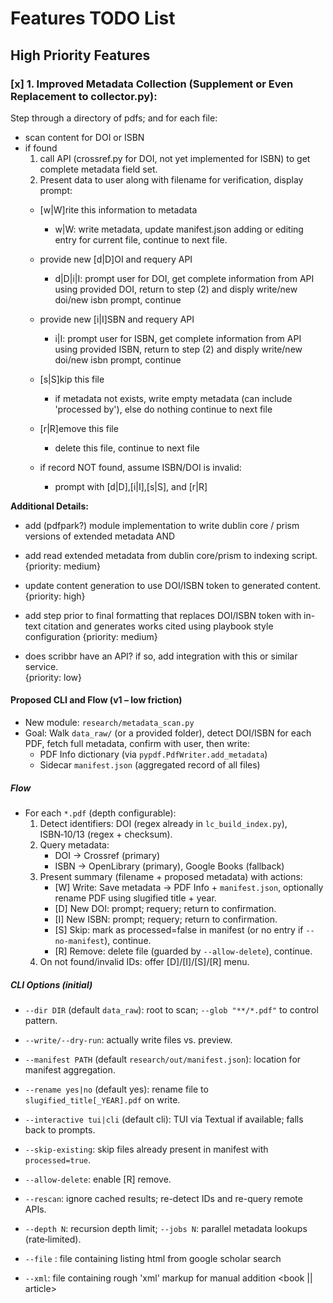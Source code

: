 # Features TODO List

## High Priority Features

### [x] 1. Improved Metadata Collection (Supplement or Even Replacement to collector.py):
Step through a directory of pdfs; and for each file: 
  - scan content for DOI or ISBN 
  - if found 
    1. call API (crossref.py for DOI, not yet implemented for ISBN) to get complete metadata field set. 
    2. Present data to user along with filename for verification, display prompt: 
      - [w|W]rite this information to metadata 
        - w|W: write metadata, update manifest.json adding or editing entry for current file, continue to next file.  

      - provide new [d|D]OI and requery API
        - d|D|i|I: prompt user for DOI, get complete information from API using provided DOI, return to step (2) and disply write/new doi/new isbn prompt, continue 
      
      - provide new [i|I]SBN and requery API 
        - i|I: prompt user for ISBN, get complete information from API using provided ISBN, return to step (2) and disply write/new doi/new isbn prompt, continue 
      
      - [s|S]kip this file 
        - if metadata not exists, write empty metadata (can include 'processed by'), else do nothing continue to next file

      - [r|R]emove this file
        - delete this file, continue to next file

    - if record NOT found, assume ISBN/DOI is invalid:
      - prompt with [d|D],[i|I],[s|S], and [r|R]


  **Additional Details:**
  - add (pdfpark?) module implementation to write dublin core / prism versions of extended metadata AND
  - add read extended metadata from dublin core/prism to indexing script. 
    {priority: medium}

  - update content generation to use DOI/ISBN token to generated content. 
    {priority: high}

  - add step prior to final formatting that replaces DOI/ISBN token with in-text citation and generates works cited using playbook style configuration 
    {priority: medium}

  - does scribbr have an API? if so, add integration with this or similar service.    
    {priority: low}

#### Proposed CLI and Flow (v1 – low friction)

- New module: `research/metadata_scan.py`
- Goal: Walk `data_raw/` (or a provided folder), detect DOI/ISBN for each PDF, fetch full metadata, confirm with user, then write:
  - PDF Info dictionary (via `pypdf.PdfWriter.add_metadata`)
  - Sidecar `manifest.json` (aggregated record of all files)

##### Flow
- For each `*.pdf` (depth configurable):
  1) Detect identifiers: DOI (regex already in `lc_build_index.py`), ISBN‑10/13 (regex + checksum).
  2) Query metadata:
     - DOI → Crossref (primary)
     - ISBN → OpenLibrary (primary), Google Books (fallback)
  3) Present summary (filename + proposed metadata) with actions:
     - [W] Write: Save metadata → PDF Info + `manifest.json`, optionally rename PDF using slugified title + year.
     - [D] New DOI: prompt; requery; return to confirmation.
     - [I] New ISBN: prompt; requery; return to confirmation.
     - [S] Skip: mark as processed=false in manifest (or no entry if `--no-manifest`), continue.
     - [R] Remove: delete file (guarded by `--allow-delete`), continue.
  4) On not found/invalid IDs: offer [D]/[I]/[S]/[R] menu.

##### CLI Options (initial)
- `--dir DIR` (default `data_raw`): root to scan; `--glob "**/*.pdf"` to control pattern.
- `--write/--dry-run`: actually write files vs. preview.
- `--manifest PATH` (default `research/out/manifest.json`): location for manifest aggregation.
- `--rename yes|no` (default yes): rename file to `slugified_title[_YEAR].pdf` on write.
- `--interactive tui|cli` (default cli): TUI via Textual if available; falls back to prompts.
- `--skip-existing`: skip files already present in manifest with `processed=true`.
- `--allow-delete`: enable [R] remove.
- `--rescan`: ignore cached results; re-detect IDs and re-query remote APIs.
- `--depth N`: recursion depth limit; `--jobs N`: parallel metadata lookups (rate‑limited).
- `--file` : file containing listing html from google scholar search
- `--xml`: file containing rough 'xml' markup for manual addition <book || article><author/><title/><isbn/><doi/><publisher/><date/><pdf_link/><scholar_url/></book || article>

- on load: if --file or --xml contains listings or $root/research/out/manifest.json
contains listings display the edit form just like the original collector.py, with the same functionality. Below the row of prev, save, complete, open url, open pdf, delete, next buttons (edit mode actions), display the 'import/edit mode toggle', 'save to file', 'quit' (program level actions)  If no listings found, display the textarea to paste listings markup to parse listings from. Below the text area and above the program level action buttons, display a 'run import' button  (import mode actions)

##### Data Sources and Rate Limits
- Crossref for DOI (JSON API), OpenLibrary for ISBN, fallback Google Books.
- Exponential back‑off on HTTP 429/5xx; user‑friendly error messages; offline mode if `--offline`.

##### Manifest Schema (v1)
```json
{
  "version": 1,
  "entries": [
    {
      "id": "<stable-id or checksum>",
      "filename": "<current filename>",
      "title": "",
      "authors": [""],
      "publication": "",
      "date": "YYYY-MM-DD" ,
      "year": 2023,
      "doi": "",
      "isbn": "",
      "pdf_url": "",
      "source_url": "",
      "processed": true,
      "retrieved_at": "ISO8601",
      "notes": "",
      "tags": []
    }
  ]
}
```

##### PDF Metadata Writing (v1)
- Use `pypdf.PdfWriter.add_metadata` to set `/Title`, `/Author` (comma‑separated), `/Subject` (publication), and custom fields in the Info dict (e.g., `/doi`, `/isbn`).
- XMP/DC/Prism embedding is deferred to v2 (likely via `pikepdf`).

##### Idempotency and Safety
- Compute file checksum (e.g., SHA‑256) to create a stable `id` for manifest deduplication.
- Respect `--skip-existing` to avoid re‑prompting processed files.
- `--dry-run` shows proposed changes (rename path, metadata) without writing.
- Deletion guarded by `--allow-delete` and confirmation prompt.

##### File Renaming
- Slugify `title` and append `_YEAR` if available; ensure uniqueness by appending numeric suffix on collision.
- Optionally move renamed files into `data_raw/` (in‑place by default); emit mapping in manifest.

##### Makefile Integration
- `make scan-metadata [DIR=data_raw] [WRITE=1] [RENAME=yes] [SKIP_EXISTING=1]`
- `make repair-metadata FILE=...` (open in single‑file mode for quick edits).

##### Indexing Integration (v1)
- `lc_build_index.py` reads `manifest.json` (if present) and merges fields (doi, isbn, title, authors, publication, year) into chunk metadata.
- Downstream: allow “DOI/ISBN token” replacement at formatting time (see separate feature bullet) to render inline citations + works cited from manifest.

##### Extensibility
- Source adapters: pluggable client interface so we can add Crossref+, OpenAlex, PubMed, ArXiv.
- Output adapters: JSON manifest today, add CSV/NDJSON if requested.

##### Acceptance Criteria (v1)
- Runs over a folder, detects IDs, fetches metadata, confirms with user, writes Info + manifest.
- Re‑running with `--skip-existing` and `--dry-run` behaves predictably.
- `lc_build_index.py` includes manifest fields in chunk metadata when available.

### [ ] 2. Multi-Shot / Iterative / Agentic / Self-Ask/ Chain-of Query Interaction with LLMs:

Goal: enable an agentic “self-ask” loop where the model can iteratively: (a) decompose a task into sub‑questions, (b) fetch/expand evidence via RAG or other tools, (c) evaluate sufficiency, and (d) either continue or finalize a grounded answer with citations — while keeping internal scratchpads private.

#### Objectives
- Iterative retrieval and reasoning with strict grounding and citations.
- Configurable stop criteria (iterations, token/cost budget, confidence threshold).
- Pluggable tool interface (RAG, web search, calculator, data loaders), with domain allowlists and sandboxing.
- Deterministic/resumable runs via transcript logging and seeds.
- Playbook integration so any step can opt into agentic iteration with per‑step controls.

#### High-Level Architecture
- Components:
  - Planner: proposes sub‑questions, tool calls, and stop conditions (internal scratchpad not exposed).
  - Tool Runner: executes declared tools with validated inputs and returns structured outputs.
  - Evidence Store: merges contexts from tools (RAG docs, web snippets, calc results) with provenance.
  - Decision Loop: state machine that repeats (analyze → act → observe) until stop.
  - Finalizer: composes a user-facing answer with citations, no chain-of-thought.
- State Machine (v1):
  1) init → 2) analyze_task → 3) plan_or_refine → 4) run_tool(s) → 5) assess_sufficiency →
     6a) continue (go to 3) or 6b) finalize → 7) emit_result.

#### Message & Trace Model (internal)
- Transcript item schema (JSONL per run):
  - {"ts": iso8601, "iter": n, "role": "planner|tool|system", "event": "plan|tool_call|tool_result|finalize|error", "content": {...}}
- Planner content:
  - plan: { subquestions: [..], rationale: <string, optional>, requested_tools: [ {name, input} ], stop_if: {confidence>=x | iter>=n | tokens>=m} }
  - Note: rationale is internal; never emitted in user outputs.
- Tool result content:
  - { name, ok: bool, output, provenance: {source_ids|urls|calc}, usage: {latency_ms, tokens}, error?: string }
- Finalizer content:
  - { answer_text, citations: [ {label, source_id|url, pages?} ], limitations: [..] }

#### Tool Interface (spec)
- Tool registration: Python entrypoints under `src/tools/` or registry mapping.
- Tool spec (YAML or code):
  ```yaml
  name: web_search
  version: 1
  description: Restricted domain web search and snippet fetcher
  input_schema:
    type: object
    properties:
      query: {type: string}
      allow: {type: array, items: {type: string}, description: domain allowlist patterns}
      top_k: {type: integer, minimum: 1, maximum: 20, default: 5}
    required: [query]
  output_schema:
    type: object
    properties:
      results: {
        type: array,
        items: {type: object, properties: {title: {type: string}, url: {type: string}, snippet: {type: string}, source_id: {type: string}}}
      }
  sandbox: {network: true}
  side_effects: false
  auth: none
  rate_limits: {rpm: 30}
  ```
- Runtime contract:
  - Input validation against `input_schema`; reject unknown fields.
  - Return strictly `output_schema` on success; include `ok=false` and `error` on failure.
  - Capture `provenance` per item (e.g., `source_id`, `url`, `pages`).
  - Enforce allowlists: `allow` from CLI/config/playbook is intersected with tool defaults.

#### RAG Tool (built-in)
- Name: `rag_retrieve`
- Input: {query: string, k: int, retriever_profile?: enum(vector|hybrid|bm25), rerank?: bool}
- Output: {docs: [ {source_id, title, text, pages?, score, metadata} ]}
- Implementation: wraps `RetrieverFactory.create_hybrid_retriever()` with options aligned to `src/core/retriever.py`.

#### CLI Additions (v1)
- `ask` command flags:
  - `--agent on|off` (default: off)
  - `--iterations N` (default: 3)
  - `--expand N` (query expansions per iter; default: 0)
  - `--tools name1,name2` (default: rag_retrieve)
  - `--domains pattern1,pattern2` (for tools that access network; default: none)
  - `--budget.tokens N` and `--budget.cost USD` (default: disabled)
  - `--confidence float` (0–1 threshold to stop; optional)
  - `--transcript PATH` (write JSONL trace; `--resume PATH` to continue)
  - `--seed INT` (optional deterministic behavior where supported)
  - `--k INT` (top‑k per `rag_retrieve`)
  - `--profile vector|hybrid|bm25` (retriever profile)

#### Config Schema (YAML)
```yaml
agent:
  enabled: false
  iterations: 3
  expand: 0
  confidence: null
  budgets:
    tokens: null
    cost: null
  tools:
    allow: [rag_retrieve]
    domains: []   # e.g., ['*.wikipedia.org', 'arxiv.org']
  retriever:
    profile: hybrid   # vector|hybrid|bm25
    k: 15
    rerank: true
  transcripts:
    dir: logs/agent_runs
    keep: true
```

#### Iteration Flow (concrete)
1) Initialize context with user `question` and optional `task` (kept distinct from retrieval query as in `src/cli/commands.py`).
2) Planner proposes sub‑questions and tool calls. If `expand>0`, also yields `expanded_queries` variants.
3) Run tools in sequence or parallel (configurable later; serial in v1). Always include `rag_retrieve` unless disabled.
4) Evidence Store merges results, deduplicates by `source_id`, tracks pages/metadata.
5) Assess sufficiency:
   - Heuristics: at least X distinct sources; coverage of sub‑questions; confidence threshold via LLM scoring prompt.
   - Stop if: `iter>=iterations` OR `tokens/cost` budgets exceeded OR `confidence>=threshold`.
6) Finalizer composes answer:
   - Include inline citations and a source list; no chain-of-thought.
   - Add a “limitations/next steps” section if evidence sparse.
7) Emit result, write transcript JSONL, include summary metrics (iters, tokens, tools used).

#### Playbook Integration (v1)
- Any step may opt into agentic mode:
  ```yaml
  steps:
    - name: themes
      agent:
        enabled: true
        iterations: 4
        tools: [rag_retrieve, web_search]
        domains: ['*.nih.gov', '*.wikipedia.org']
        retriever: {profile: hybrid, k: 20, rerank: true}
        expand: 1
      prompt: |
        Extract major themes/claims with evidence. Return a table:
        | Source | Claim | Evidence (quote) | Pages | Notes |
  ```
- If a playbook sets `agent.enabled`, CLI flags can override or complement (CLI has precedence when provided).

#### Persistence, Resume, and Metrics
- Write transcripts to `logs/agent_runs/<timestamp>_<slug>.jsonl` with the trace schema above.
- `--resume` loads the last transcript line, restores Evidence Store and iteration counters, continues until stop.
- Metrics per iteration: tokens in/out, tool latency, docs added, confidence score; summarized to a final `metrics.json`.

#### Safety, Privacy, and Sandboxing
- Never emit planner rationales or chain-of-thought in user outputs.
- Domain allowlist enforced for network tools; no file system side‑effects by default.
- Configurable max pages/bytes per fetch; redact secrets from logs; honor `OPENAI_API_KEY` only for LLM calls.

#### Acceptance Criteria (v1)
- `ask --agent --iterations 2 --tools rag_retrieve` performs two iterations of retrieval + assessment and returns a citation‑rich answer.
- Transcript file contains planner steps, tool calls, and results per iteration; final output omits internal rationales.
- Playbook step with `agent.enabled: true` runs iteratively and respects tool/domain/retriever settings.
- Stop conditions trigger correctly (iterations, budgets, confidence).
- Unit tests include: state transition logic, tool input validation, and finalizer citation formatting.

#### Implementation Notes
- Reuse `RetrieverFactory` and `LLMFactory` for consistent setup.
- Prefer OpenAI tool/function-calling via LangChain when available; otherwise implement a thin local tool runner enforcing the spec.
- Start with `rag_retrieve` only; add `web_search` behind a domain allowlist in a later PR.

#### Open Questions / Future Work
- Parallel tool execution and evidence ranking fusion across tools.
- Advanced query planning (learning to stop, reward models) and multi‑agent roles (planner vs. solver).
- Web archiving of fetched pages and PDF citation extraction.


### [ ] 3. Revisit Playbooks Functionality
  - Operation of system should be abstracted enough such that a yaml file can represent a multi-stage processess resulting in a finished product. Something like
  
  ```yaml
  #playbooks/technical_manual.yaml
  config: {(path supplied as a cli argument, or content piped in through stdin, format:json)}
  step: 1
    name: 'generate outline' 
    model: {config:outline-model|gpt-5-mini} (after | indicates default value, need to extend token system to handle this)
    verbosity: {config:step-1-verbosity}
    system_prompt: 'you are an managing editor for a publishing company producing technical manuals... etc... etc..'
    multiple_parts: false
    max_requery_iterations: {config:outline_requery_iterations|1} 
    instruction_user_prompt: 'generate an outline for a book titled {config:title}, about {config:subject}, {config:depth} level deep with {config:sections-count[0]} chapters at level 1, {config:sections-count[1]} sections per chapter at level 2, {config:sections-count[2]} sections each at level 3, {config:sections-count[3]} sections each at level 4. {config:outline-additional-instructions}, return the outline in json format.'
    output: ./exports/outlines/outline_{config:title_slug}.json
    output_format: [{'section':{input:this::section},'title':{config:title},'parent_section':{input:parent::section or null}},...]
  step: 2
    name: 'generate prompts'
    model: {config:prompt-model|gpt-5-mini}
    verbosity: {config:step-4-verbosity}
    system_prompt: 'you are a writing assistant ai helping to produce a technical manual for {target-audience} about {config:subject}, titled {config:title}. with a target word count of {config:target-word-count}. you create prompts optimized for consumption by the llm model {config:writing-model|gpt-5} for the generation of content for the book using the sections from a detailed outline, the prompts you generate are specifically designed to result in the generation of content that fits within the context of the book without generating content that bleeds outside of the scope of the section targeted. this is important since the model generating each section will see this as an isolated task. provide as much content/context as needed, and use up to {config:max-iterations} iterations querying the vector database to determine the content of the prompt and any context/primary sources that should be provided to support any claims of fact to be written about.'
    multiple_parts: true (input file is an array at top level, so it knows to split job there without further instruction, but I'll define a syntax anyway)
    input_division: file + array (only one level of looping even if input were split over multiple files designated by the +,if there were multiple files - denoted by a * in the input value - it would load the entire list of files and concatenate the top level arrays and the outermost loop would be on that resulting array. If instead here we listed 'file > array', this would mean outer loop is list of files and the inner loop each array within files. Since 1) there are not multiple files AND 2) even if there were, we have specified +, there will only be one loop, no nested loops for this task input)
    input:./exports/outlines/outline_{config:title_slug}.json
    instruction_user_prompt: 'generate {config:variations} prompts for the section titled {config:section_title}, these should contain unique content that can be merged together to create a larger section. For example if 2 resulting sections of 1000 words each are merged together, the final result should be approximately 1500 words. It is ok for some replication to occur so that options are available to select the best composition, but this is only half of the reason for the variations. target word count for each section is {config:section-word-count:1000}.'
    max_requery_iterations: {config:prompts_requery_iterations|3} (a value of 0 here disables requerying)
    output: ./exports/jobs/job_{config:title_slug}.json
    output_file_format: '{(input file fields)...,[{'variation':this::%i, 'prompt':{this::output}}]}' (make 1 big array but flush after each prompt is written in case script crashes partway through we don't loose work )
  step 3: 
    name: 'generate sections'
    multiple_parts: true (input is multiple files with array at top level)
    input_division: file + array (same as the last example, even though in this case the jobs represent nested sections, it is not necessary to nest the jobs since the jobs file contains 'parent' to indicate the placement of the section in the content hierarcy for merging later on)
    system_prompt: 'you are a technical writer, you are very detail oriented, you are producing a book for {target-audience} about {config:subject}, titled {config:title}. with a target word count of {config:target-word-count}'
    instruction_user_prompt: {input:this::prompt}
    input:./exports/jobs/job_{title_slug}.json
    verbosity: {config:step-3-verbosity}
    max_requery_iterations: {config:sections_requery_iterations|1} 
    model: {config:writing-model|gpt-5}
    multiple_parts: true
    output: ./exports/content/sections_{config:title_slug}.json
    output_file_format: '[{(input item fields)...,variations:[{'variation':this::%i, 'generated_content':{this::ouput}}...] ...]'
  step 4: 
    name: 'merge sections'
    model: {config:merge-model|gpt-5 }
    verbosity: {config:step-4-verbosity}
    max_requery_iterations: {config:merge_requery_iterations|0} 
    system_prompt: 'you are a managing editor for a publishing company, you receive multiple sections of text for each part in the outline of the book titled {config:title}, about {config:subject}, with a target word count of {config:target-word-count} you read through the variations and select the best version or an amalgamation thereof of any redundant content, and intellegently merge the results into {config:draft_count|1} final draft version(s). '
    instruction_user_prompt: 'merge the following sections {input:variations[0]} ...{input:variations[n]}'
    output: ./exports/content/sections_merged_{config:title_slug}.json
    output_file_format: '[{(input item fields)...,draft:[{'draft':this::%i, 'generated_content':{this::ouput}}...] ...]'
  ```

  ### and a config file

  ```yaml
  #job/config/ai_in_primary_education_a_technical_manual.yaml
  playbook: 'playbooks/technical_manual.yaml'
  step-1-verbosity: 5
  step-2-verbosity: 3
  step-3-verbosity: 8
  step-4-verbosity: 8
  outline-additional-instructions: 'lorem ipsum dolor sit amet...'
  section-word-count: 1200
  outline_requery_iterations: 2
  draft_count: 2
  title: 'AI Use in Primary School Education'
  title_slug: 'ai-use-primary-school-education'
  rag_key: 'chatgptedu2'
  subject: 'AI Use in Education'
  depth: 4
  sections-count:
    - '10-15'
    - '4'
    - '2-4'
    - '3-6'
  target-audience: "primary school teachers and administrators with a master's degree"
  target-word-count: '150000-300000'
  writing-model: gpt-5
```


### [ ] 4. Make Tools Available to Models:
In addition to being able to query RAG for information necessary to perform an analysis, it there are other sources of information that would certainly be beneficial to an LLM capable of performing reasoning tasks for scientific analysis or any other sort of 'cognitive' or 'thinking' sort of task. Of course the LLM can perform simple aritmetic and algebra, but I'm not so sure about complex statistical analyses. For that reason, it might be useful to provide it access to a mathematical package, like R? (along with some recipies for performing stuff like z-tests, t-tests, chi-square, anova etc, this would be especially useful in the literature review/meta analysis research type work:

  a) R/Julia/Spark/KNIME/Numpy
  b) Pandas/Polars/Tidytable/dtplyr
  c) SageMath/Spyder/Maxima/SymPy/OpenAxiom/Octave/Scilab/
  d) XCos/QUCS/Qucs-S/Pspice/SPICE/
  e) ELKI/WEKA/AdvancedMiner/Altair RapidMiner/Orange

Some other data sources we might find useful to expose:
  a) GIS Data files
  b) Scraped Data
  c) Maltego Projects
  d) OSINT sources
  e) Various APIs 
  f) Wikipedia
  g) any suggestions?

It seems like the creation of a standardized connector module is in order for these sorts of (external) data sources. 

So we have 3 sorts of tools we should handle 1) external data sources 2) existing data analysis tools, and finally 3) information display/formatting tools such as:
  a) graphing/plotting
    -mathplotlib
    -plotly
    -d3.js
    -Bokeh
    -Google Charts
    -Apache Echarts
    -Vis.js
    -Scichart
  
  b) mapping (GIS etc)
    -ArcGis
    -QGis
    -GrassGIS
    -Placemark
    -Plonk

  c) Advanced Text Formatting tools like TEX/LaTEX
    -TeX
    


